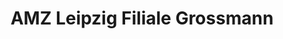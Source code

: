 ---
title: "AMZ Leipzig Filiale Grossmann"
url: /schkeuditz/amz-leipzig-filiale-grossmann/
shop: Autohaus
---